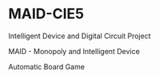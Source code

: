 # MAID-CIE5
Intelligent Device and Digital Circuit Project 

MAID - Monopoly and Intelligent Device

Automatic Board Game
